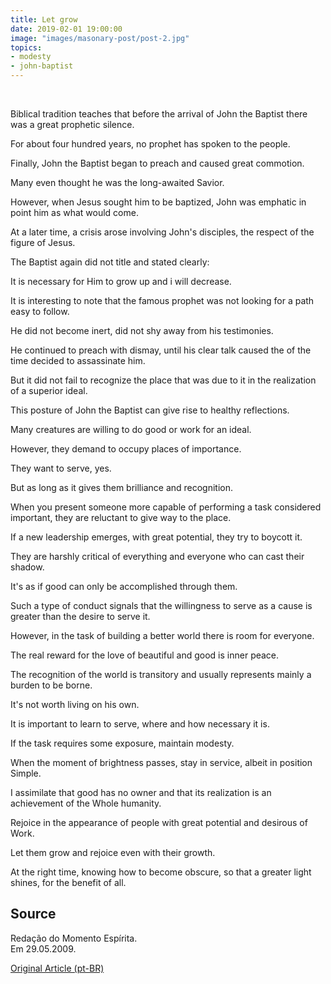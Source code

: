 ```yaml
---
title: Let grow
date: 2019-02-01 19:00:00
image: "images/masonary-post/post-2.jpg"
topics: 
- modesty
- john-baptist
---
```

 

Biblical tradition teaches that before the arrival of John the Baptist there was a great
prophetic silence.

For about four hundred years, no prophet has spoken to the people.

Finally, John the Baptist began to preach and caused great commotion.

Many even thought he was the long-awaited Savior.

However, when Jesus sought him to be baptized, John was emphatic in
point him as what would come.

At a later time, a crisis arose involving John's disciples, the
respect of the figure of Jesus.

The Baptist again did not title and stated clearly:

It is necessary for Him to grow up and i will decrease.

It is interesting to note that the famous prophet was not looking for a path
easy to follow.

He did not become inert, did not shy away from his testimonies.

He continued to preach with dismay, until his clear talk caused the
of the time decided to assassinate him.

But it did not fail to recognize the place that was due to it in the realization of
a superior ideal.

This posture of John the Baptist can give rise to healthy reflections.

Many creatures are willing to do good or work for an ideal.

However, they demand to occupy places of importance.

They want to serve, yes.

But as long as it gives them brilliance and recognition.

When you present someone more capable of performing a task
considered important, they are reluctant to give way to the place.

If a new leadership emerges, with great potential, they try to boycott it.

They are harshly critical of everything and everyone who can cast their shadow.

It's as if good can only be accomplished through them.

Such a type of conduct signals that the willingness to serve as a cause is greater
than the desire to serve it.

However, in the task of building a better world there is room for everyone.

The real reward for the love of beautiful and good is inner peace.

The recognition of the world is transitory and usually represents mainly a
burden to be borne.

It's not worth living on his own.

It is important to learn to serve, where and how necessary it is.

If the task requires some exposure, maintain modesty.

When the moment of brightness passes, stay in service, albeit in position
Simple.

I assimilate that good has no owner and that its realization is an achievement of the
Whole humanity.

Rejoice in the appearance of people with great potential and desirous of
Work.

Let them grow and rejoice even with their growth.

At the right time, knowing how to become obscure, so that a greater light shines,
for the benefit of all.

## Source
Redação do Momento Espírita.  
Em 29.05.2009.

[Original Article (pt-BR)](http://momento.com.br/pt/ler_texto.php?id=2227)
